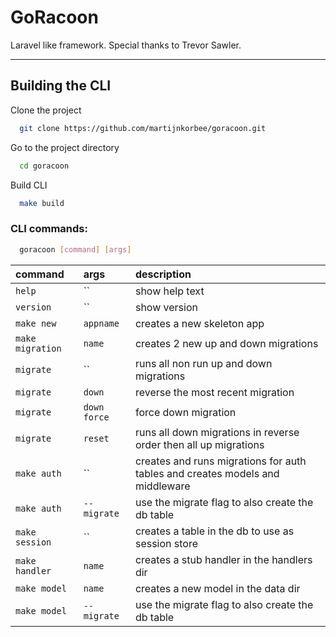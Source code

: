 # GoRacoon 

Laravel like framework. Special thanks to Trevor Sawler.

***

## Building the CLI

Clone the project

```bash
  git clone https://github.com/martijnkorbee/goracoon.git
```

Go to the project directory

```bash
  cd goracoon
```

Build CLI

```bash
  make build
```

### CLI commands:

```bash
  goracoon [command] [args]
```

| command           | args          | description                                                                   |
| :-----------------| :-------------| :-----------------------------------------------------------------------------|
| `help`            | ``            | show help text                                                                |
| `version`         | ``            | show version                                                                  |
| `make new`        | `appname`     | creates a new skeleton app                                                    |
| `make migration`  | `name`        | creates 2 new up and down migrations                                          |
| `migrate`         | ``            | runs all non run up and down migrations                                       |
| `migrate`         | `down`        | reverse the most recent migration                                             |
| `migrate`         | `down force`  | force down migration                                                          |
| `migrate`         | `reset`       | runs all down migrations in reverse order then all up migrations              |
| `make auth`       | ``            | creates and runs migrations for auth tables and creates models and middleware |
| `make auth`       | `--migrate`   | use the migrate flag to also create the db table                              |
| `make session`    | ``            | creates a table in the db to use as session store                             |
| `make handler`    | `name`        | creates a stub handler in the handlers dir                                    |
| `make model`      | `name`        | creates a new model in the data dir                                           |
| `make model`      | `--migrate`   | use the migrate flag to also create the db table                              |
